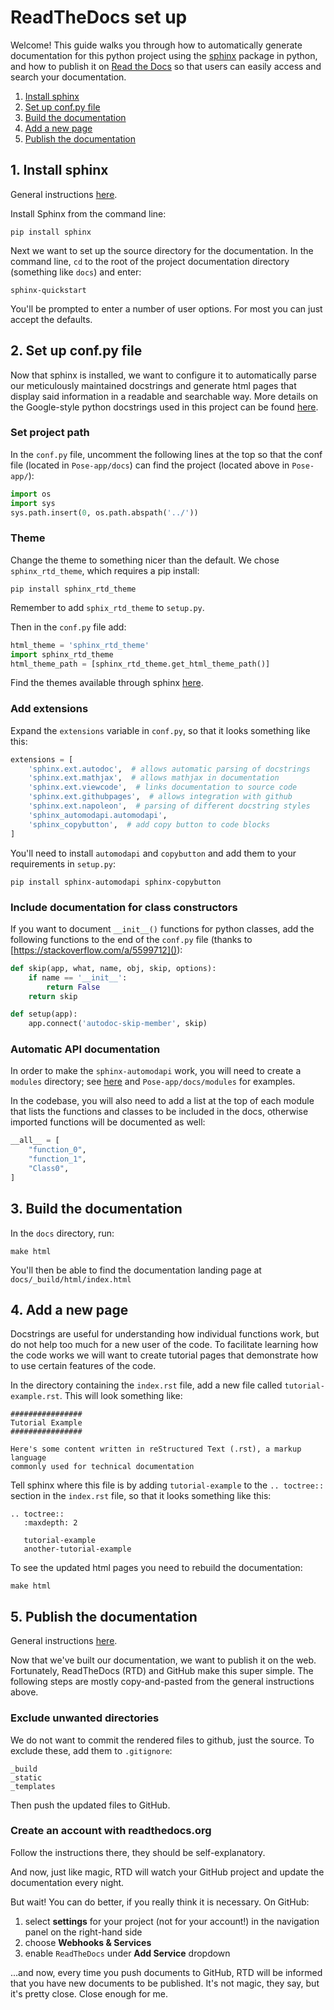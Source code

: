 # ReadTheDocs set up

Welcome! This guide walks you through how to automatically generate documentation for this python project using the [sphinx](http://www.sphinx-doc.org/en/stable/index.html) package in python, and how to publish it on [Read the Docs](https://readthedocs.org/) so that users can easily access and search your documentation.

1. [Install sphinx](#1-install-sphinx)
2. [Set up conf.py file](#2-set-up-confpy-file)
3. [Build the documentation](#3-build-the-documentation)
4. [Add a new page](#4-add-a-new-page)
5. [Publish the documentation](#5-publish-the-documentation)

## 1. Install sphinx

General instructions [here](http://www.sphinx-doc.org/en/stable/tutorial.html).

Install Sphinx from the command line:

```
pip install sphinx
```

Next we want to set up the source directory for the documentation. 
In the command line, `cd` to the root of the project documentation directory 
(something like `docs`) and enter:

```
sphinx-quickstart
```

You'll be prompted to enter a number of user options. For most you can just accept the defaults.

## 2. Set up conf.py file
Now that sphinx is installed, we want to configure it to automatically parse our meticulously maintained docstrings and generate html pages that display said information in a readable and searchable way. More details on the Google-style python docstrings used in this project can be found [here](http://sphinxcontrib-napoleon.readthedocs.io/en/latest/example_google.html).

### Set project path
In the `conf.py` file, uncomment the following lines at the top so that the conf file (located in `Pose-app/docs`) can find the project (located above in `Pose-app/`):

```python
import os
import sys
sys.path.insert(0, os.path.abspath('../'))
```

### Theme
Change the theme to something nicer than the default. 
We chose `sphinx_rtd_theme`, which requires a pip install:

```
pip install sphinx_rtd_theme
```

Remember to add `sphix_rtd_theme` to `setup.py`.  

Then in the `conf.py` file add:

```python
html_theme = 'sphinx_rtd_theme'
import sphinx_rtd_theme
html_theme_path = [sphinx_rtd_theme.get_html_theme_path()]
```

Find the themes available through sphinx [here](http://www.sphinx-doc.org/en/stable/theming.html).

### Add extensions
Expand the `extensions` variable in `conf.py`, so that it looks something like this:

```python
extensions = [
    'sphinx.ext.autodoc',  # allows automatic parsing of docstrings
    'sphinx.ext.mathjax',  # allows mathjax in documentation
    'sphinx.ext.viewcode',  # links documentation to source code
    'sphinx.ext.githubpages',  # allows integration with github
    'sphinx.ext.napoleon',  # parsing of different docstring styles
    'sphinx_automodapi.automodapi',
    'sphinx_copybutton',  # add copy button to code blocks
] 
```

You'll need to install `automodapi` and `copybutton` and add them to your requirements in 
`setup.py`:

```
pip install sphinx-automodapi sphinx-copybutton
```

### Include documentation for class constructors
If you want to document `__init__()` functions for python classes, add the following functions to the end of the `conf.py` file (thanks to [https://stackoverflow.com/a/5599712]()):

```python
def skip(app, what, name, obj, skip, options):
    if name == '__init__':
        return False
    return skip

def setup(app):
    app.connect('autodoc-skip-member', skip)
```

### Automatic API documentation

In order to make the `sphinx-automodapi` work, you will need to create a `modules` directory; 
see [here](https://sphinx-automodapi.readthedocs.io/en/latest/)
and `Pose-app/docs/modules` for examples.

In the codebase, you will also need to add a list at the top of each module that lists the 
functions and classes to be included in the docs, 
otherwise imported functions will be documented as well:

```python
__all__ = [
    "function_0",
    "function_1",
    "Class0",
]
```

## 3. Build the documentation
In the `docs` directory, run:
```
make html
```

You'll then be able to find the documentation landing page at `docs/_build/html/index.html`

## 4. Add a new page
Docstrings are useful for understanding how individual functions work, but do not help too much 
for a new user of the code. 
To facilitate learning how the code works we will want to create tutorial pages that demonstrate 
how to use certain features of the code.

In the directory containing the `index.rst` file, add a new file called `tutorial-example.rst`. 
This will look something like:

```
################
Tutorial Example
################

Here's some content written in reStructured Text (.rst), a markup language 
commonly used for technical documentation
```

Tell sphinx where this file is by adding `tutorial-example` to the `.. toctree::` section in the 
`index.rst` file, so that it looks something like this:

```
.. toctree::
   :maxdepth: 2

   tutorial-example
   another-tutorial-example
```

To see the updated html pages you need to rebuild the documentation:
```
make html
```

## 5. Publish the documentation 

General instructions 
[here](http://dont-be-afraid-to-commit.readthedocs.io/en/latest/documentation.html).

Now that we've built our documentation, we want to publish it on the web. 
Fortunately, ReadTheDocs (RTD) and GitHub make this super simple. 
The following steps are mostly copy-and-pasted from the general instructions above.

### Exclude unwanted directories
We do not want to commit the rendered files to github, just the source. To exclude these, add them to `.gitignore`:

```
_build
_static
_templates
```

Then push the updated files to GitHub.

### Create an account with readthedocs.org
Follow the instructions there, they should be self-explanatory.

And now, just like magic, RTD will watch your GitHub project and update the documentation every night.

But wait! You can do better, if you really think it is necessary. On GitHub:
1. select **settings** for your project (not for your account!) in the navigation panel on the right-hand side
2. choose **Webhooks & Services**
3. enable `ReadTheDocs` under **Add Service** dropdown

...and now, every time you push documents to GitHub, RTD will be informed that you have new documents to be published. It's not magic, they say, but it's pretty close. Close enough for me.
